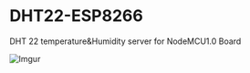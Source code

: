 # DHT22-ESP8266
DHT 22 temperature&amp;Humidity server for NodeMCU1.0 Board  

![Imgur](https://i.imgur.com/hK2fNwO.png)
